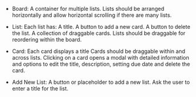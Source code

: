 - Board:
A container for multiple lists.
Lists should be arranged horizontally and allow horizontal scrolling if there are many lists.

- List:
Each list has:
A title.
A button to add a new card.
A button to delete the list.
A collection of draggable cards.
Lists should be draggable for reordering within the board.

- Card:
Each card displays a title
Cards should be draggable within and across lists.
Clicking on a card opens a modal with detailed information and options to edit the title, description, setting due date and delete the card.

- Add New List:
A button or placeholder to add a new list.
Ask the user to enter a title for the list.
